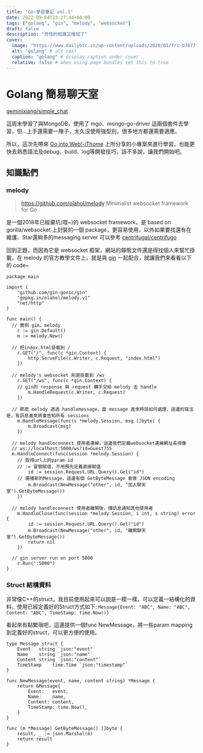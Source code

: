 ```yaml
---
title: "Go-學習筆記 vol.1"
date: 2022-09-04T23:27:44+08:00
tags: ["golang", "gin", "melody", "websocket"]
draft: false
description: "奇怪的知識又增加了"
cover:
  image: "https://www.dailybtc.cn/wp-content/uploads/2020/01/frc-b7677fa97ea4699b778cab2861df5975.jpg" # image path/url
  alt: "golang" # alt text
  caption: "golang" # display caption under cover
  relative: false # when using page bundles set this to true
---
```


# Golang 簡易聊天室

[geminixiang/simple_chat](https://github.com/geminixiang/simple_chat)

這周末學習了與MongoDB，使用了 mgo、mongo-go-driver 這兩個套件去學習，但...上手還需要一陣子，太久沒使用強型別，很多地方都還需要適應。

所以，這次先帶來 [Go into Web!-iThome](https://ithelp.ithome.com.tw/articles/10239615) 上所分享的小專案來進行學習，也能更快去熟悉語法及debug、build、log等開發技巧，話不多說，讓我們開始吧。

## 知識點們

### melody

> https://github.com/olahol/melody
> Minimalist websocket framework for Go

是一個2018年已經棄坑(喂~)的 websocket framework，是 based on gorilla/websocket 上封裝的一個 package，更容易使用，以外如果要找還有在維護、Star還夠多的messaging server 可以參考 [centrifugal/centrifugo](https://github.com/centrifugal/centrifugo)

回到正題，而因為它是 websocket 框架，網站的靜態文件還是得找個人來幫忙掛載，在 melody 的官方教學文件上，就是與 [gin](https://github.com/gin-gonic/gin) 一起配合，就讓我們來看看以下的 code~

```golang
package main

import (
	"github.com/gin-gonic/gin"
	"gopkg.in/olahol/melody.v1"
	"net/http"
)

func main() {
  // 實例 gin、melody
	r := gin.Default()
	m := melody.New()

  // 把index.html掛載到 /
	r.GET("/", func(c *gin.Context) {
		http.ServeFile(c.Writer, c.Request, "index.html")
	})

  // melody's websocket 則是掛載到 /ws
	r.GET("/ws", func(c *gin.Context) {
    // gin的 response 與 request 轉手交給 melody 去 handle
		m.HandleRequest(c.Writer, c.Request)
	})

  // 那麼 melody 透過 handlemessage，當 message 進來時該如何處理，這邊的寫法是，有訊息進來將會告知所有 sessions
	m.HandleMessage(func(s *melody.Session, msg []byte) {
		m.Broadcast(msg)
	})

  // melody handleconnect 使用者連線，這邊我們定義websocket連線網址長得像
  // ws://localhost:5000/ws?id=Guest755
  m.HandleConnect(func(session *melody.Session) {
    // 取得url上的param id
    // := 冒號賦值，不用預先定義直接賦值
		id := session.Request.URL.Query().Get("id")
    // 廣播新的Message，這邊有個 GetByteMessage 會做 JSON encoding
		m.Broadcast(NewMessage("other", id, "加入聊天室").GetByteMessage())
	})

  // melody handleconnect 使用者離開後，傳訊息通知其他使用者
	m.HandleClose(func(session *melody.Session, i int, s string) error {
		id := session.Request.URL.Query().Get("id")
		m.Broadcast(NewMessage("other", id, "離開聊天室").GetByteMessage())
		return nil
	})

  // gin server run on port 5000
	r.Run(":5000")
}
```


### Struct 結構資料

非常像C++的struct，我目前使用起來可以說是一模一樣，可以定義一結構化的資料，使用已經定義好的Struct方式如下:
`Message{Event: "ABC", Name: "ABC", Content: "ABC", TimeStamp: time.Now()}`

看起來有點繁瑣吧，這邊提供一個func NewMessage，將一些param mapping到定義好的struct，可以更方便的使用。
```golang
type Message struct {
	Event   string `json:"event"`
	Name    string `json:"name"`
	Content string `json:"content"`
	TimeStamp    time.Time `json:"timestamp"`
}

func NewMessage(event, name, content string) *Message {
	return &Message{
		Event:   event,
		Name:    name,
		Content: content,
		TimeStamp: time.Now(),
	}
}

func (m *Message) GetByteMessage() []byte {
	result, _ := json.Marshal(m)
	return result
}
```